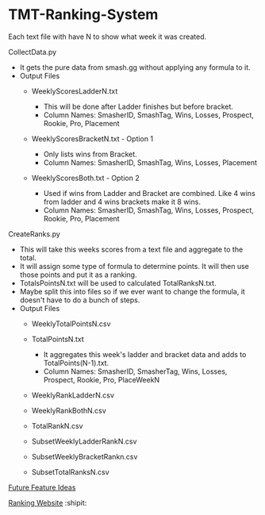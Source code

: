 # TMT-Ranking-System





 Each text file with have N to show what week it was created.
 
 CollectData.py
 - It gets the pure data from smash.gg without applying any formula to it. 
 - Output Files
 	- WeeklyScoresLadderN.txt
		- This will be done after Ladder finishes but before bracket.
		- Column Names: SmasherID, SmashTag, Wins, Losses, Prospect, Rookie, Pro, Placement
		
 	- WeeklyScoresBracketN.txt - Option 1	
		- Only lists wins from Bracket.
		- Column Names: SmasherID, SmashTag, Wins, Losses, Placement
		
	- WeeklyScoresBoth.txt - Option 2
		- Used if wins from Ladder and Bracket are combined. Like 4 wins from ladder and 4 wins brackets make it 8 wins.
		- Column Names: SmasherID, SmashTag, Wins, Losses, Prospect, Rookie, Pro, Placement
 
 
 
 
 CreateRanks.py
 
- This will take this weeks scores from a text file and aggregate to the total. 
- It will assign some type of formula to determine points. It will then use those points and put it as a ranking.
- TotalsPointsN.txt will be used to calculated TotalRanksN.txt.
- Maybe split this into files so if we ever want to change the formula, it doesn't have to do a bunch of steps.
- Output Files
	- WeeklyTotalPointsN.csv
	- TotalPointsN.txt
		- It aggregates this week's ladder and bracket data and adds to TotalPoints(N-1).txt.
 		- Column Names: SmasherID, SmasherTag, Wins, Losses, Prospect, Rookie, Pro, PlaceWeekN
	- WeeklyRankLadderN.csv
	- WeeklyRankBothN.csv
	- TotalRankN.csv
	
	- SubsetWeeklyLadderRankN.csv
	- SubsetWeeklyBracketRankn.csv
	- SubsetTotalRanksN.csv

 
 [Future Feature Ideas](https://docs.google.com/document/d/1aHgE6YX5nf8FrP0W4hysDb9TuxMNkKI6R7AvGE5YeJI/edit?usp=sharing)
 
 [Ranking Website](https://ucimelee.wixsite.com/tmtmelee)
 :shipit:
 
 
 
 

